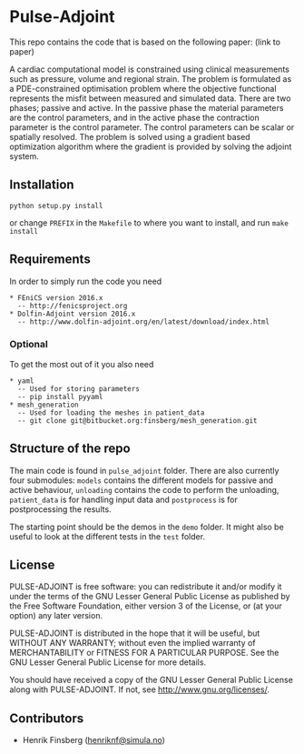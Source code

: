 # Pulse-Adjoint #

This repo contains the code that is based on the following paper: (link to paper)

A cardiac computational model is constrained using clinical measurements such as pressure, volume and regional strain. The problem is formulated as a PDE-constrained optimisation problem where the objective functional represents the misfit between measured and simulated data. There are two phases; passive and active. In the passive phase the material parameters are the control parameters, and in the active phase the contraction parameter is the control parameter. The control parameters can be scalar or spatially resolved. The problem is solved using a gradient based optimization algorithm where the gradient is provided by solving the adjoint system.

## Installation ##
```
python setup.py install
```
or change `PREFIX` in the `Makefile` to where you want to install, and run `make install`

## Requirements ##
In order to simply run the code you need
```
* FEniCS version 2016.x
  -- http://fenicsproject.org
* Dolfin-Adjoint version 2016.x
  -- http://www.dolfin-adjoint.org/en/latest/download/index.html
```

### Optional ###
To get the most out of it you also need
```
* yaml
  -- Used for storing parameters
  -- pip install pyyaml
* mesh_generation
  -- Used for loading the meshes in patient_data
  -- git clone git@bitbucket.org:finsberg/mesh_generation.git

```

## Structure of the repo ##
The main code is found in `pulse_adjoint` folder. There are also currently four submodules: `models` contains the different models for passive and active behaviour, `unloading` contains the code to perform the unloading, `patient_data` is for handling input data and `postprocess` is for postprocessing the results. 

The starting point should be the demos in the `demo` folder. It might also be useful to look at the different tests in the `test` folder.


## License ##
PULSE-ADJOINT is free software: you can redistribute it and/or modify
it under the terms of the GNU Lesser General Public License as published by
the Free Software Foundation, either version 3 of the License, or
(at your option) any later version.

PULSE-ADJOINT is distributed in the hope that it will be useful,
but WITHOUT ANY WARRANTY; without even the implied warranty of
MERCHANTABILITY or FITNESS FOR A PARTICULAR PURPOSE. See the
GNU Lesser General Public License for more details.

You should have received a copy of the GNU Lesser General Public License
along with PULSE-ADJOINT. If not, see <http://www.gnu.org/licenses/>.

## Contributors ##
* Henrik Finsberg (henriknf@simula.no)